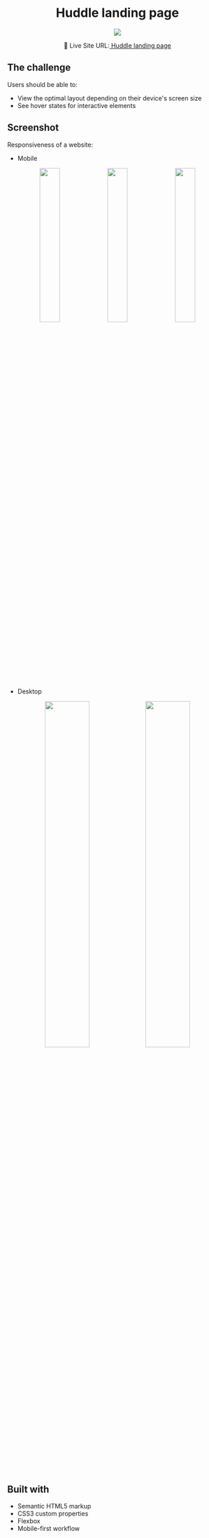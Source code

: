 <h1 align="center">Huddle landing page 
</h1>

<div align="center">
    <img src="https://user-images.githubusercontent.com/62251989/140582641-3a68e8f7-141a-45c4-b4d9-6b3801b8fabd.png">
    <p>🔗 Live Site URL:<a href="https://huddle-landing-page-kzaleskaa.netlify.app/"> Huddle landing page</a></p>
</div>

## The challenge

Users should be able to:

- View the optimal layout depending on their device's screen size
- See hover states for interactive elements

## Screenshot

Responsiveness of a website:

- Mobile

<p align="center" width="100%">
    <img width="30%" src="https://user-images.githubusercontent.com/62251989/140582745-3481f311-cea3-4505-a5d0-b41392628c95.png">
    <img width="30%" src="https://user-images.githubusercontent.com/62251989/140582840-2c749477-2856-4b09-b10a-a3cc2a72f298.png">    
    <img width="30%" src="https://user-images.githubusercontent.com/62251989/140582884-1aa3afca-8d44-4d40-8966-8372c95a6a7a.png">
</p>

- Desktop

<p align="center" width="100%">
    <img width="45%" src="https://user-images.githubusercontent.com/62251989/140582954-3137c882-94dc-4c2b-b368-a0e2c9a77354.png">
    <img width="45%" src="https://user-images.githubusercontent.com/62251989/140582995-755e4552-4b3e-49b3-a628-6ffbe7d83fc8.png">
</p>

## Built with

- Semantic HTML5 markup
- CSS3 custom properties
- Flexbox
- Mobile-first workflow
